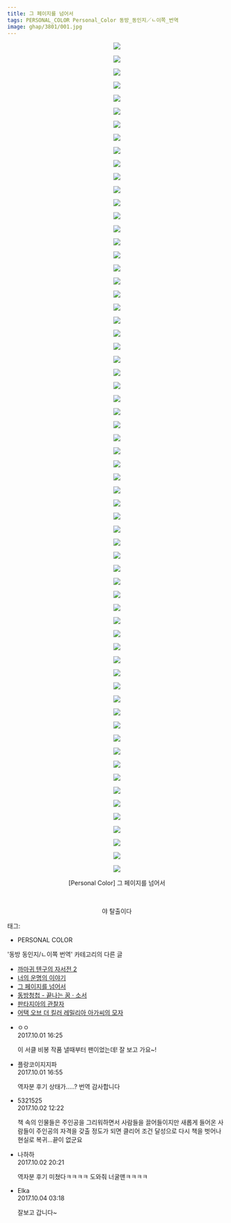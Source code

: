 ```yaml
---
title: 그 페이지를 넘어서
tags: PERSONAL_COLOR Personal_Color 동방_동인지／ㄴ이쪽_번역
image: ghap/3801/001.jpg
---
```

<div class="article">
<p style="text-align: center; clear: none; float: none;"><img src="{{ site.nasurl }}/ghap/3801/001.jpg"/></p>
<p style="text-align: center; clear: none; float: none;"><img src="{{ site.nasurl }}/ghap/3801/002.jpg"/></p>
<p style="text-align: center; clear: none; float: none;"><img src="{{ site.nasurl }}/ghap/3801/003.jpg"/></p>
<p style="text-align: center; clear: none; float: none;"><img src="{{ site.nasurl }}/ghap/3801/004.jpg"/></p>
<p style="text-align: center; clear: none; float: none;"><img src="{{ site.nasurl }}/ghap/3801/005.jpg"/></p>
<p style="text-align: center; clear: none; float: none;"><img src="{{ site.nasurl }}/ghap/3801/006.jpg"/></p>
<p style="text-align: center; clear: none; float: none;"><img src="{{ site.nasurl }}/ghap/3801/007.jpg"/></p>
<p style="text-align: center; clear: none; float: none;"><img src="{{ site.nasurl }}/ghap/3801/008.jpg"/></p>
<p style="text-align: center; clear: none; float: none;"><img src="{{ site.nasurl }}/ghap/3801/009.jpg"/></p>
<p style="text-align: center; clear: none; float: none;"><img src="{{ site.nasurl }}/ghap/3801/010.jpg"/></p>
<p style="text-align: center; clear: none; float: none;"><img src="{{ site.nasurl }}/ghap/3801/011.jpg"/></p>
<p style="text-align: center; clear: none; float: none;"><img src="{{ site.nasurl }}/ghap/3801/012.jpg"/></p>
<p style="text-align: center; clear: none; float: none;"><img src="{{ site.nasurl }}/ghap/3801/013.jpg"/></p>
<p style="text-align: center; clear: none; float: none;"><img src="{{ site.nasurl }}/ghap/3801/014.jpg"/></p>
<p style="text-align: center; clear: none; float: none;"><img src="{{ site.nasurl }}/ghap/3801/015.jpg"/></p>
<p style="text-align: center; clear: none; float: none;"><img src="{{ site.nasurl }}/ghap/3801/016.jpg"/></p>
<p style="text-align: center; clear: none; float: none;"><img src="{{ site.nasurl }}/ghap/3801/017.jpg"/></p>
<p style="text-align: center; clear: none; float: none;"><img src="{{ site.nasurl }}/ghap/3801/018.jpg"/></p>
<p style="text-align: center; clear: none; float: none;"><img src="{{ site.nasurl }}/ghap/3801/019.jpg"/></p>
<p style="text-align: center; clear: none; float: none;"><img src="{{ site.nasurl }}/ghap/3801/020.jpg"/></p>
<p style="text-align: center; clear: none; float: none;"><img src="{{ site.nasurl }}/ghap/3801/021.jpg"/></p>
<p style="text-align: center; clear: none; float: none;"><img src="{{ site.nasurl }}/ghap/3801/022.jpg"/></p>
<p style="text-align: center; clear: none; float: none;"><img src="{{ site.nasurl }}/ghap/3801/023.jpg"/></p>
<p style="text-align: center; clear: none; float: none;"><img src="{{ site.nasurl }}/ghap/3801/024.jpg"/></p>
<p style="text-align: center; clear: none; float: none;"><img src="{{ site.nasurl }}/ghap/3801/025.jpg"/></p>
<p style="text-align: center; clear: none; float: none;"><img src="{{ site.nasurl }}/ghap/3801/026.jpg"/></p>
<p style="text-align: center; clear: none; float: none;"><img src="{{ site.nasurl }}/ghap/3801/027.jpg"/></p>
<p style="text-align: center; clear: none; float: none;"><img src="{{ site.nasurl }}/ghap/3801/028.jpg"/></p>
<p style="text-align: center; clear: none; float: none;"><img src="{{ site.nasurl }}/ghap/3801/029.jpg"/></p>
<p style="text-align: center; clear: none; float: none;"><img src="{{ site.nasurl }}/ghap/3801/030.jpg"/></p>
<p style="text-align: center; clear: none; float: none;"><img src="{{ site.nasurl }}/ghap/3801/031.jpg"/></p>
<p style="text-align: center; clear: none; float: none;"><img src="{{ site.nasurl }}/ghap/3801/032.jpg"/></p>
<p style="text-align: center; clear: none; float: none;"><img src="{{ site.nasurl }}/ghap/3801/033.jpg"/></p>
<p style="text-align: center; clear: none; float: none;"><img src="{{ site.nasurl }}/ghap/3801/034.jpg"/></p>
<p style="text-align: center; clear: none; float: none;"><img src="{{ site.nasurl }}/ghap/3801/035.jpg"/></p>
<p style="text-align: center; clear: none; float: none;"><img src="{{ site.nasurl }}/ghap/3801/036.jpg"/></p>
<p style="text-align: center; clear: none; float: none;"><img src="{{ site.nasurl }}/ghap/3801/037.jpg"/></p>
<p style="text-align: center; clear: none; float: none;"><img src="{{ site.nasurl }}/ghap/3801/038.jpg"/></p>
<p style="text-align: center; clear: none; float: none;"><img src="{{ site.nasurl }}/ghap/3801/039.jpg"/></p>
<p style="text-align: center; clear: none; float: none;"><img src="{{ site.nasurl }}/ghap/3801/040.jpg"/></p>
<p style="text-align: center; clear: none; float: none;"><img src="{{ site.nasurl }}/ghap/3801/041.jpg"/></p>
<p style="text-align: center; clear: none; float: none;"><img src="{{ site.nasurl }}/ghap/3801/042.jpg"/></p>
<p style="text-align: center; clear: none; float: none;"><img src="{{ site.nasurl }}/ghap/3801/043.jpg"/></p>
<p style="text-align: center; clear: none; float: none;"><img src="{{ site.nasurl }}/ghap/3801/044.jpg"/></p>
<p style="text-align: center; clear: none; float: none;"><img src="{{ site.nasurl }}/ghap/3801/045.jpg"/></p>
<p style="text-align: center; clear: none; float: none;"><img src="{{ site.nasurl }}/ghap/3801/046.jpg"/></p>
<p style="text-align: center; clear: none; float: none;"><img src="{{ site.nasurl }}/ghap/3801/047.jpg"/></p>
<p style="text-align: center; clear: none; float: none;"><img src="{{ site.nasurl }}/ghap/3801/048.jpg"/></p>
<p style="text-align: center; clear: none; float: none;"><img src="{{ site.nasurl }}/ghap/3801/049.jpg"/></p>
<p style="text-align: center; clear: none; float: none;"><img src="{{ site.nasurl }}/ghap/3801/050.jpg"/></p>
<p style="text-align: center; clear: none; float: none;"><img src="{{ site.nasurl }}/ghap/3801/051.jpg"/></p>
<p style="text-align: center; clear: none; float: none;"><img src="{{ site.nasurl }}/ghap/3801/052.jpg"/></p>
<p style="text-align: center; clear: none; float: none;"><img src="{{ site.nasurl }}/ghap/3801/053.jpg"/></p>
<p style="text-align: center; clear: none; float: none;"><img src="{{ site.nasurl }}/ghap/3801/054.jpg"/></p>
<p style="text-align: center; clear: none; float: none;"><img src="{{ site.nasurl }}/ghap/3801/055.jpg"/></p>
<p style="text-align: center; clear: none; float: none;"><img src="{{ site.nasurl }}/ghap/3801/056.jpg"/></p>
<p style="text-align: center; clear: none; float: none;"><img src="{{ site.nasurl }}/ghap/3801/057.jpg"/></p>
<p style="text-align: center; clear: none; float: none;"><img src="{{ site.nasurl }}/ghap/3801/058.jpg"/></p>
<p style="text-align: center; clear: none; float: none;"><img src="{{ site.nasurl }}/ghap/3801/059.jpg"/></p>
<p style="text-align: center; clear: none; float: none;"><img src="{{ site.nasurl }}/ghap/3801/060.jpg"/></p>
<p style="text-align: center; clear: none; float: none;"><img src="{{ site.nasurl }}/ghap/3801/061.jpg"/></p>
<p style="text-align: center; clear: none; float: none;"><img src="{{ site.nasurl }}/ghap/3801/062.jpg"/></p>
<p style="text-align: center; clear: none; float: none;"><img src="{{ site.nasurl }}/ghap/3801/063.jpg"/></p>
<p style="text-align: center; clear: none; float: none;"><img src="{{ site.nasurl }}/ghap/3801/064.jpg"/></p>
<p style="text-align: center; clear: none; float: none;">[Personal Color] 그 페이지를 넘어서</p>
<p style="text-align: center; clear: none; float: none;"><br/></p>
<p style="text-align: center; clear: none; float: none;">야 탈출이다</p>
</div><div class="tagTrail">
<p>태그: </p>
<ul>
<li>PERSONAL COLOR</li>
</ul>
</div><div class="another">
<p>'동방 동인지/ㄴ이쪽 번역' 카테고리의 다른 글</p>
<ul>
<li><a href="/2017-10-04-ghap_3818">까마귀 텐구의 자서전 2</a></li>
<li><a href="/2017-10-04-ghap_3815">너의 운명의 이야기</a></li>
<li><a href="/2017-10-01-ghap_3801">그 페이지를 넘어서</a></li>
<li><a href="/2017-09-28-ghap_3786">동방청첩 - 끝나는 꿈 · 소서</a></li>
<li><a href="/2017-09-24-ghap_3764">판타지아의 관찰자</a></li>
<li><a href="/2017-09-21-ghap_3763">어택 오브 더 킬러 레밀리아 아가씨의 모자</a></li>
</ul>
</div><div class="cb_module cb_fluid">
<div class="cb_wrt cb_profile">
<div class="comment">
<ul>
<li class="cb_thumb_off" id="comment15094366">
<div class="cb_comment_area">
<div class="cb_info_area">
<div class="cb_section">
<span class="cb_nick_name">ㅇㅇ</span>
</div>
<div class="cb_section">
<span class="cb_date">2017.10.01 16:25 </span>
</div>
</div>
<div class="cb_dsc_comment">
<p class="cb_dsc">
											이 서클 비봉 작품 낼때부터 팬이었는데! 잘 보고 가요~!
										</p>
</div>
</div></li>
<li class="cb_thumb_off" id="comment15094373">
<div class="cb_comment_area">
<div class="cb_info_area">
<div class="cb_section">
<span class="cb_nick_name">플랑코이지지파</span>
</div>
<div class="cb_section">
<span class="cb_date">2017.10.01 16:55 </span>
</div>
</div>
<div class="cb_dsc_comment">
<p class="cb_dsc">
											역자분 후기 상태가.....? 번역 감사합니다
										</p>
</div>
</div></li>
<li class="cb_thumb_off" id="comment15094868">
<div class="cb_comment_area">
<div class="cb_info_area">
<div class="cb_section">
<span class="cb_nick_name">5321525</span>
</div>
<div class="cb_section">
<span class="cb_date">2017.10.02 12:22 </span>
</div>
</div>
<div class="cb_dsc_comment">
<p class="cb_dsc">
											책 속의 인물들은 주인공을 그리워하면서 사람들을 끌어들이지만 새롭게 들어온 사람들이 주인공의 자격을 갖출 정도가 되면 클리어 조건 달성으로 다시 책을 벗어나 현실로 복귀...끝이 없군요
										</p>
</div>
</div></li>
<li class="cb_thumb_off" id="comment15095006">
<div class="cb_comment_area">
<div class="cb_info_area">
<div class="cb_section">
<span class="cb_nick_name">나하하</span>
</div>
<div class="cb_section">
<span class="cb_date">2017.10.02 20:21 </span>
</div>
</div>
<div class="cb_dsc_comment">
<p class="cb_dsc">
											역자분 후기 미쳤다ㅋㅋㅋㅋ 도와줘 너굴맨ㅋㅋㅋㅋ
										</p>
</div>
</div></li>
<li class="cb_thumb_off" id="comment15096473">
<div class="cb_comment_area">
<div class="cb_info_area">
<div class="cb_section">
<span class="cb_nick_name">Elka</span>
</div>
<div class="cb_section">
<span class="cb_date">2017.10.04 03:18 </span>
</div>
</div>
<div class="cb_dsc_comment">
<p class="cb_dsc">
											잘보고 갑니다~
										</p>
</div>
</div></li>
</ul>
</div>
</div><!-- commentList close -->
</div>